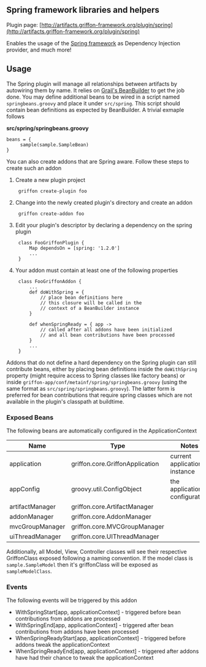 
Spring framework libraries and helpers
--------------------------------------

Plugin page: [http://artifacts.griffon-framework.org/plugin/spring](http://artifacts.griffon-framework.org/plugin/spring)


Enables the usage of the [Spring framework][1] as Dependency Injection provider, and much more!

Usage
-----
The Spring plugin will manage all relationships between artifacts by autowiring them by name.
It relies on [Grail's BeanBuilder][2] to get the job done. You may define additional beans to
be wired in a script named `springbeans.groovy` and place it under `src/spring`. This script
should contain bean definitions as expected by BeanBuilder. A trivial exmaple follows

__src/spring/springbeans.groovy__

    beans = {
         sample(sample.SampleBean)
    }

You can also create addons that are Spring aware. Follow these steps to create such an addon

1. Create a new plugin project

        griffon create-plugin foo

2. Change into the newly created plugin's directory and create an addon

        griffon create-addon foo

3. Edit your plugin's descriptor by declaring a dependency on the spring plugin

        class FooGriffonPlugin {
            Map dependsOn = [spring: '1.2.0']
            ...
        }

4. Your addon must contain at least one of the following properties

        class FooGriffonAddon {
            ...
            def doWithSpring = {
                // place bean definitions here
                // this closure will be called in the
                // context of a BeanBuilder instance
            }

            def whenSpringReady = { app ->
                // called after all addons have been initialized
                // and all bean contributions have been processed
            }
            ...
        }

Addons that do not define a hard dependency on the Spring plugin can still contribute beans,
either by placing bean definitions inside the `doWithSpring` property (might require access
to Spring classes like factory beans) or inside `griffon-app/conf/metainf/spring/springbeans.groovy`
(using the same format as `src/spring/springbeans.groovy`). The latter form is preferred for bean
contributions that require spring classes which are not available in the plugin's classpath at buildtime.

### Exposed Beans

The following beans are automatically configured in the ApplicationContext

| Name            | Type                            | Notes                           |
| ----------------| ------------------------------- | ------------------------------- |
| application     | griffon.core.GriffonApplication | current application instance    |
| appConfig       | groovy.util.ConfigObject        | the application's configuration |
| artifactManager | griffon.core.ArtifactManager    |                                 |
| addonManager    | griffon.core.AddonManager       |                                 |
| mvcGroupManager | griffon.core.MVCGroupManager    |                                 |
| uiThreadManager | griffon.core.UIThreadManager    |                                 |

Additionally, all Model, View, Controller classes will see their respective GriffonClass exposed
following a naming convention. If the model class is `sample.SampleModel` then it's griffonClass
will be exposed as `sampleModelClass`.

### Events

The following events will be triggered by this addon

 * WithSpringStart[app, applicationContext] - triggered before bean contributions from addons are processed
 * WithSpringEnd[app, applicationContext] - triggered after bean contributions from addons have been processed
 * WhenSpringReadyStart[app, applicationContext] - triggered before addons tweak the applicationContext
 * WhenSpringReadyEnd[app, applicationContext] - triggered after addons have had their chance to tweak the applicationContext


[1]: http://www.springframework.org
[2]: http://www.grails.org/Spring+Bean+Builder

